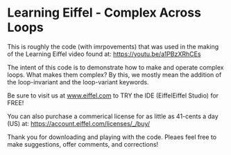 # Learning Eiffel - Complex Across Loops
This is roughly the code (with imrpovements) that was used in the making of the Learning Eiffel video found at: https://youtu.be/a1PBzXRhCEs

The intent of this code is to demonstrate how to make and operate complex loops. What makes them complex? By this, we mostly mean the addition of the loop-invariant and the loop-variant keywords.

Be sure to visit us at www.eiffel.com to TRY the IDE (EiffelEiffel Studio) for FREE!

You can also purchase a commerical license for as little as 41-cents a day (US) at: https://account.eiffel.com/licenses/_/buy/

Thank you for downloading and playing with the code. Pleaes feel free to make suggestions, offer comments, and corrections!
